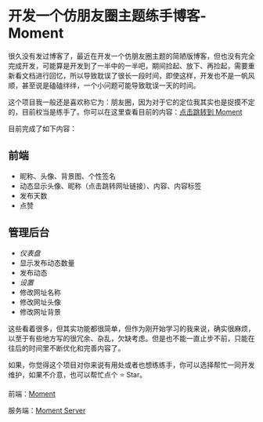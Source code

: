 # 开发一个仿朋友圈主题练手博客-Moment

很久没有发过博客了，最近在开发一个仿朋友圈主题的简陋版博客，但也没有完全完成开发，可能算是开发到了一半中的一半吧，期间捡起、放下、再捡起，需要重新看文档进行回忆，所以导致耽误了很长一段时间，即使这样，开发也不是一帆风顺，甚至说是磕磕绊绊，一个小问题可能导致耽误一天的时间。

这个项目我一般还是喜欢称它为：朋友圈，因为对于它的定位我其实也是捉摸不定的，目前权当是练手了。你可以在这里查看目前的内容：[点击跳转到 Moment](https://moment.booop.net/)

目前完成了如下内容：

## 前端

- 昵称、头像、背景图、个性签名
- 动态显示头像、昵称（点击跳转网址链接）、内容、内容标签
- 发布天数
- 点赞

## 管理后台

- _仪表盘_  
- 显示发布动态数量  
- 发布动态  
- _设置_  
- 修改网址名称  
- 修改网址头像  
- 修改网址背景

这些看着很多，但其实功能都很简单，但作为刚开始学习的我来说，确实很麻烦，以至于有些地方写的很冗余、杂乱，欠缺考虑。但是也不能一直止步不前，只能在往后的时间里不断优化和完善内容了。

如果，你觉得这个项目对你来说有用处或者也想练练手，你可以选择帮忙一同开发维护，如果不介意，也可以帮忙点个 ⭐ Star。

前端：[Moment](https://github.com/Edward-Brock/moment)

服务端：[Moment Server](https://github.com/Edward-Brock/moment-server)
